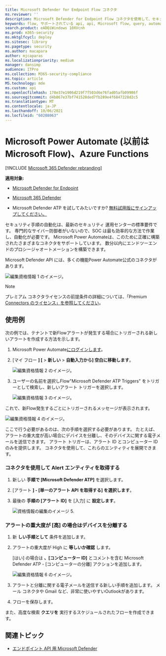 ```yaml
---
title: Microsoft Defender for Endpoint Flow コネクタ
ms.reviewer: ''
description: Microsoft Defender for Endpoint Flow コネクタを使用して、セキュリティを自動化し、テナントで新しいアラートが発生するといつでもトリガーされるフローを作成します。
keywords: flow, サポートされている api, api, Microsoft flow, query, automation
search.product: eADQiWindows 10XVcnh
ms.prod: m365-security
ms.mktglfcycl: deploy
ms.sitesec: library
ms.pagetype: security
ms.author: macapara
author: mjcaparas
ms.localizationpriority: medium
manager: dansimp
audience: ITPro
ms.collection: M365-security-compliance
ms.topic: article
MS.technology: mde
ms.custom: api
ms.openlocfilehash: 178e37e1906d219f7f503d6e76fad05afb09986f
ms.sourcegitcommit: d4b867e37bf741528ded7fb289e4f6847228d2c5
ms.translationtype: MT
ms.contentlocale: ja-JP
ms.lasthandoff: 10/06/2021
ms.locfileid: "60208063"
---
```

# <a name="microsoft-power-automate-formerly-microsoft-flow-and-azure-functions"></a>Microsoft Power Automate (以前はMicrosoft Flow)、Azure Functions

[!INCLUDE [Microsoft 365 Defender rebranding](../../includes/microsoft-defender.md)]

**適用対象:**
- [Microsoft Defender for Endpoint](https://go.microsoft.com/fwlink/p/?linkid=2154037)
- [Microsoft 365 Defender](https://go.microsoft.com/fwlink/?linkid=2118804)


- Microsoft Defender ATP を試してみたいですか? [無料試用版にサインアップしてください。](https://signup.microsoft.com/create-account/signup?products=7f379fee-c4f9-4278-b0a1-e4c8c2fcdf7e&ru=https://aka.ms/MDEp2OpenTrial?ocid=docs-wdatp-exposedapis-abovefoldlink)

セキュリティ手順の自動化は、最新のセキュリティ 運用センターの標準要件です。 専門的なサイバー防御者がいないので、SOC は最も効率的な方法で作業し、自動化が必要です。 Microsoft Power Automateは、このために正確に構築されたさまざまなコネクタをサポートしています。 数分以内にエンドツーエンドのプロシージャオートメーションを構築できます。

Microsoft Defender API には、多くの機能Power Automate公式のコネクタがあります。

![編集資格情報 1 のイメージ。](images/api-flow-0.png)

> [!NOTE]
> プレミアム コネクタライセンスの前提条件の詳細については、「Premium [Connectors のライセンス」を参照してください](/power-automate/triggers-introduction#licensing-for-premium-connectors)。


## <a name="usage-example"></a>使用例

次の例では、テナントで新Flowアラートが発生する場合にトリガーされる新しいアラートを作成する方法を示します。

1. Microsoft Power Automate[にログインします](https://flow.microsoft.com)。

2. [マイ フロー **] [** \> **新しい** \> **自動入力から] 空白に移動します**。

    ![編集資格情報 2 のイメージ。](images/api-flow-1.png)

3. ユーザーの名前を選択しFlow"Microsoft Defender ATP Triggers" をトリガーとして検索し、新しいアラート トリガーを選択します。

    ![編集資格情報 3 のイメージ。](images/api-flow-2.png)

これで、新Flow発生するごとにトリガーされるメッセージが表示されます。

![編集資格情報 4 のイメージ。](images/api-flow-3.png)

ここで行う必要があるのは、次の手順を選択する必要があります。
たとえば、アラートの重大度が高い場合にデバイスを分離し、そのデバイスに関する電子メールを送信できます。
アラート トリガーは、アラート ID とコンピューター ID のみを提供します。 コネクタを使用して、これらのエンティティを展開できます。

### <a name="get-the-alert-entity-using-the-connector"></a>コネクタを使用して Alert エンティティを取得する

1. 新しい **手順で [Microsoft Defender ATP]** を選択します。

2. [アラート **] - [単一のアラート API を取得する] を選択します**。

3. 最後の **手順の [アラート ID]** を [入力] に **設定します**。

    ![資格情報の編集のイメージ 5.](images/api-flow-4.png)

### <a name="isolate-the-device-if-the-alerts-severity-is-high"></a>アラートの重大度が [高] の場合はデバイスを分離する

1. 新 **しい手順として** 条件を追加します。

2. アラートの重大度が High に **等しいか確認** します。

   [はい] の場合は **、[コンピューター ID]** とコメントを含む Microsoft Defender ATP - [コンピューターの分離] アクションを追加します。

    ![編集資格情報 6 のイメージ。](images/api-flow-5.png)

3. アラートと分離に関する電子メールを送信する新しい手順を追加します。 メール コネクタや Gmail など、非常に使いやすいOutlookがあります。

4. フローを保存します。

また、高度な検索 **クエリを** 実行するスケジュールされたフローを作成できます。

## <a name="related-topic"></a>関連トピック
- [エンドポイント API 用 Microsoft Defender](apis-intro.md)
